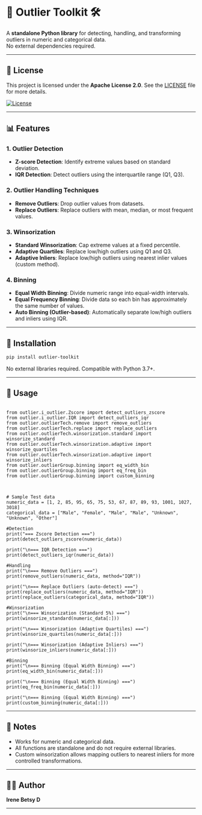 # 🧰 Outlier Toolkit 🛠️

A **standalone Python library** for detecting, handling, and transforming outliers in numeric and categorical data.  
No external dependencies required.

---

## 📜 License

This project is licensed under the **Apache License 2.0**. See the [LICENSE](./LICENSE) file for more details.

[![License](https://img.shields.io/badge/License-Apache%202.0-blue.svg)](https://www.apache.org/licenses/LICENSE-2.0)

---


## 📊 Features

### 1. Outlier Detection
- **Z-score Detection**: Identify extreme values based on standard deviation.
- **IQR Detection**: Detect outliers using the interquartile range (Q1, Q3).

### 2. Outlier Handling Techniques
- **Remove Outliers**: Drop outlier values from datasets.
- **Replace Outliers**: Replace outliers with mean, median, or most frequent values.

### 3. Winsorization
- **Standard Winsorization**: Cap extreme values at a fixed percentile.
- **Adaptive Quartiles**: Replace low/high outliers using Q1 and Q3.
- **Adaptive Inliers**: Replace low/high outliers using nearest inlier values (custom method).

### 4. Binning
- **Equal Width Binning**: Divide numeric range into equal-width intervals.
- **Equal Frequency Binning**: Divide data so each bin has approximately the same number of values.
- **Auto Binning (Outlier-based)**: Automatically separate low/high outliers and inliers using IQR.

---

## 🔧 Installation

```bash
pip install outlier-toolkit
```

No external libraries required. Compatible with Python 3.7+.

---

## 🧮 Usage

```

from outlier.i_outlier.Zscore import detect_outliers_zscore
from outlier.i_outlier.IQR import detect_outliers_iqr
from outlier.outlierTech.remove import remove_outliers
from outlier.outlierTech.replace import replace_outliers
from outlier.outlierTech.winsorization.standard import winsorize_standard
from outlier.outlierTech.winsorization.adaptive import winsorize_quartiles
from outlier.outlierTech.winsorization.adaptive import winsorize_inliers
from outlier.outlierGroup.binning import eq_width_bin
from outlier.outlierGroup.binning import eq_freq_bin
from outlier.outlierGroup.binning import custom_binning



# Sample Test data
numeric_data = [1, 2, 85, 95, 65, 75, 53, 67, 87, 89, 93, 1001, 1027, 3018]
categorical_data = ["Male", "Female", "Male", "Male", "Unknown", "Unknown", "Other"]

#Detection
print("=== Zscore Detection ===")
print(detect_outliers_zscore(numeric_data))

print("\n=== IQR Detection ===")
print(detect_outliers_iqr(numeric_data))

#Handling
print("\n=== Remove Outliers ===")
print(remove_outliers(numeric_data, method="IQR"))

print("\n=== Replace Outliers (auto-detect) ===")
print(replace_outliers(numeric_data, method="IQR"))
print(replace_outliers(categorical_data, method="IQR"))

#Winsorization
print("\n=== Winsorization (Standard 5%) ===")
print(winsorize_standard(numeric_data[:]))

print("\n=== Winsorization (Adaptive Quartiles) ===")
print(winsorize_quartiles(numeric_data[:]))

print("\n=== Winsorization (Adaptive Inliers) ===")
print(winsorize_inliers(numeric_data[:]))

#Binning
print("\n=== Binning (Equal Width Binning) ===")
print(eq_width_bin(numeric_data[:]))

print("\n=== Binning (Equal Width Binning) ===")
print(eq_freq_bin(numeric_data[:]))

print("\n=== Binning (Equal Width Binning) ===")
print(custom_binning(numeric_data[:]))
```
---

## 📝 Notes

- Works for numeric and categorical data.
- All functions are standalone and do not require external libraries.
- Custom winsorization allows mapping outliers to nearest inliers for more controlled transformations.

---

## 👩‍💻 Author
**Irene Betsy D** 

---




